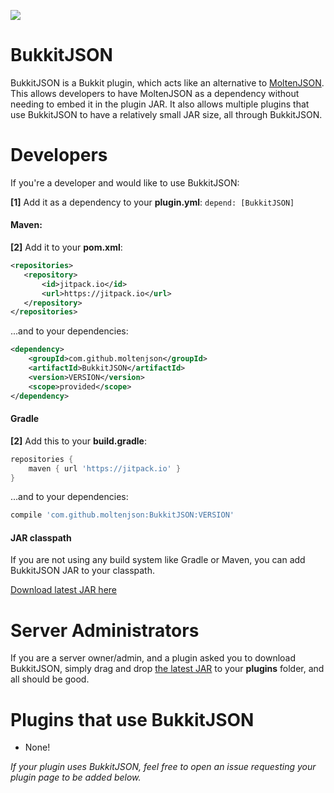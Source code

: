 [![](https://jitpack.io/v/moltenjson/BukkitJSON.svg)](https://jitpack.io/#moltenjson/BukkitJSON)
# BukkitJSON
BukkitJSON is a Bukkit plugin, which acts like an alternative to [MoltenJSON](https://www.github.com/moltenjson/MoltenJSON). This allows developers to have MoltenJSON as a dependency without needing to embed it in the plugin JAR. It also allows multiple plugins that use BukkitJSON to have a relatively small JAR size, all through BukkitJSON.

# Developers
If you're a developer and would like to use BukkitJSON:

**[1]** Add it as a dependency to your **plugin.yml**:
`depend: [BukkitJSON]`

#### Maven:
**[2]** Add it to your **pom.xml**:

 ```xml
<repositories>
    <repository>
	    <id>jitpack.io</id>
	    <url>https://jitpack.io</url>
    </repository>
</repositories>
```

...and to your dependencies:
```xml
<dependency>
    <groupId>com.github.moltenjson</groupId>
    <artifactId>BukkitJSON</artifactId>
    <version>VERSION</version>
    <scope>provided</scope>
</dependency>
```

#### Gradle
**[2]** Add this to your **build.gradle**:

```gradle
repositories {
    maven { url 'https://jitpack.io' }
}
```

...and to your dependencies:
```gradle
compile 'com.github.moltenjson:BukkitJSON:VERSION'
```

#### JAR classpath
If you are not using any build system like Gradle or Maven, you can add BukkitJSON JAR to your classpath.

[Download latest JAR here](https://github.com/moltenjson/BukkitJSON/releases/latest)

# Server Administrators
If you are a server owner/admin, and a plugin asked you to download BukkitJSON, simply drag and drop 
[the latest JAR](https://github.com/moltenjson/BukkitJSON/releases/latest) to your **plugins** folder, and all should be good.


# Plugins that use BukkitJSON

* None!

*If your plugin uses BukkitJSON, feel free to open an issue requesting your plugin page to be added below.*
